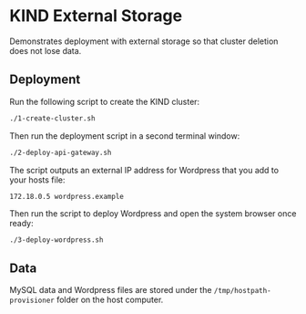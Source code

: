 # KIND External Storage

Demonstrates deployment with external storage so that cluster deletion does not lose data.

## Deployment

Run the following script to create the KIND cluster:

```bash
./1-create-cluster.sh
```

Then run the deployment script in a second terminal window:

```bash
./2-deploy-api-gateway.sh
```

The script outputs an external IP address for Wordpress that you add to your hosts file:

```text
172.18.0.5 wordpress.example
```

Then run the script to deploy Wordpress and open the system browser once ready:

```bash
./3-deploy-wordpress.sh
```

## Data

MySQL data and Wordpress files are stored under the `/tmp/hostpath-provisioner` folder on the host computer.
